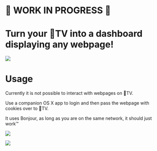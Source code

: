 # 🚨 WORK IN PROGRESS 🚨
# Turn your TV into a dashboard displaying any webpage!

![](https://raw.githubusercontent.com/zats/BrowserTV/master/docs/screen.jpg)

# Usage

Currently it is not possible to interact with webpages on TV.

Use a companion OS X app to login and then pass the webpage with cookies over to TV. 

It uses Bonjour, as long as you are on the same network, it should just work™ 

![](https://raw.githubusercontent.com/zats/BrowserTV/master/docs/app.jpg)

![](https://raw.githubusercontent.com/zats/BrowserTV/master/docs/dat_icon.gif)
